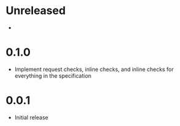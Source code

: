 # Unreleased

*

# 0.1.0

* Implement request checks, inline checks, and inline checks for everything in the specification

# 0.0.1

* Initial release
